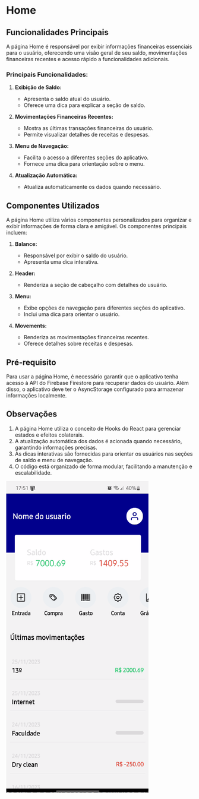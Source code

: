 # Home

## Funcionalidades Principais

A página Home é responsável por exibir informações financeiras essenciais para o usuário, oferecendo uma visão geral de seu saldo, movimentações financeiras recentes e acesso rápido a funcionalidades adicionais.

### Principais Funcionalidades:

1. **Exibição de Saldo:**
   - Apresenta o saldo atual do usuário.
   - Oferece uma dica para explicar a seção de saldo.

2. **Movimentações Financeiras Recentes:**
   - Mostra as últimas transações financeiras do usuário.
   - Permite visualizar detalhes de receitas e despesas.

3. **Menu de Navegação:**
   - Facilita o acesso a diferentes seções do aplicativo.
   - Fornece uma dica para orientação sobre o menu.

4. **Atualização Automática:**
   - Atualiza automaticamente os dados quando necessário.

## Componentes Utilizados

A página Home utiliza vários componentes personalizados para organizar e exibir informações de forma clara e amigável. Os componentes principais incluem:

1. **Balance:**
   - Responsável por exibir o saldo do usuário.
   - Apresenta uma dica interativa.

2. **Header:**
   - Renderiza a seção de cabeçalho com detalhes do usuário.

3. **Menu:**
   - Exibe opções de navegação para diferentes seções do aplicativo.
   - Inclui uma dica para orientar o usuário.

4. **Movements:**
   - Renderiza as movimentações financeiras recentes.
   - Oferece detalhes sobre receitas e despesas.

## Pré-requisito

Para usar a página Home, é necessário garantir que o aplicativo tenha acesso à API do Firebase Firestore para recuperar dados do usuário. Além disso, o aplicativo deve ter o AsyncStorage configurado para armazenar informações localmente.

## Observações

1. A página Home utiliza o conceito de Hooks do React para gerenciar estados e efeitos colaterais.
2. A atualização automática dos dados é acionada quando necessário, garantindo informações precisas.
3. As dicas interativas são fornecidas para orientar os usuários nas seções de saldo e menu de navegação.
4. O código está organizado de forma modular, facilitando a manutenção e escalabilidade.


![Home screen](asset/home.png)
